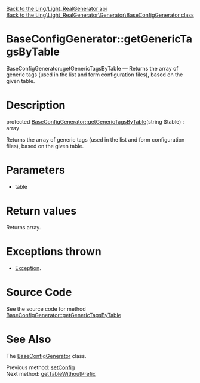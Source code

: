 [Back to the Ling/Light_RealGenerator api](https://github.com/lingtalfi/Light_RealGenerator/blob/master/doc/api/Ling/Light_RealGenerator.md)<br>
[Back to the Ling\Light_RealGenerator\Generator\BaseConfigGenerator class](https://github.com/lingtalfi/Light_RealGenerator/blob/master/doc/api/Ling/Light_RealGenerator/Generator/BaseConfigGenerator.md)


BaseConfigGenerator::getGenericTagsByTable
================



BaseConfigGenerator::getGenericTagsByTable — Returns the array of generic tags (used in the list and form configuration files), based on the given table.




Description
================


protected [BaseConfigGenerator::getGenericTagsByTable](https://github.com/lingtalfi/Light_RealGenerator/blob/master/doc/api/Ling/Light_RealGenerator/Generator/BaseConfigGenerator/getGenericTagsByTable.md)(string $table) : array




Returns the array of generic tags (used in the list and form configuration files), based on the given table.




Parameters
================


- table

    


Return values
================

Returns array.


Exceptions thrown
================

- [Exception](http://php.net/manual/en/class.exception.php).&nbsp;







Source Code
===========
See the source code for method [BaseConfigGenerator::getGenericTagsByTable](https://github.com/lingtalfi/Light_RealGenerator/blob/master/Generator/BaseConfigGenerator.php#L144-L155)


See Also
================

The [BaseConfigGenerator](https://github.com/lingtalfi/Light_RealGenerator/blob/master/doc/api/Ling/Light_RealGenerator/Generator/BaseConfigGenerator.md) class.

Previous method: [setConfig](https://github.com/lingtalfi/Light_RealGenerator/blob/master/doc/api/Ling/Light_RealGenerator/Generator/BaseConfigGenerator/setConfig.md)<br>Next method: [getTableWithoutPrefix](https://github.com/lingtalfi/Light_RealGenerator/blob/master/doc/api/Ling/Light_RealGenerator/Generator/BaseConfigGenerator/getTableWithoutPrefix.md)<br>

